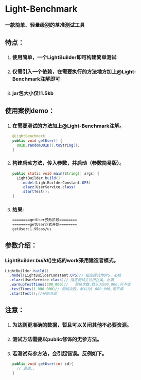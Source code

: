 # Light-Benchmark

### 一款简单、轻量级别的基准测试工具

## 特点：

1. ### 使用简单，一个LightBuilder即可构建简单测试

2. ### 仅需引入一个依赖，在需要执行的方法地方加上@Light-Benchmark注解即可

3. ### jar包大小仅11.5kb

## 使用案例demo：

1. ### 在需要测试的方法加上@Light-Benchmark注解。

   ```java
   @LightBenchmark
   public void getUser() {
     UUID.randomUUID().toString();
   }
   ```

2. ### 构建启动方法，传入参数，并启动（参数简易版）。

   ```java
   public static void main(String[] args) {
     LightBuilder.build()
       .model(LightBuilderConstant.OPS)
       .clazz(UserService.class)
       .startTest();
   }
   ```

3. ### 结果:

   ```txt
   ========getUser预热阶段========
   ========getUser正式开始========
   getUser:1.95ops/us
   ```

## 参数介绍：

### LightBuilder.*build*()生成的work采用建造者模式。

```java
LightBuilder.build()
  .model(LightBuilderConstant.OPS)// 指定模式为OPS，必填
  .clazz(UserService.class)// 指定测试方法所在类，必填
  .warmupTestTimes(300_000)//	预热次数,默认为500_000,可不填
  .testTimes(1_000_000)// 测试次数，默认为1_000_000,可不填
  .startTest();//开始测试
```

## 注意：

1. ### 为达到更准确的数据，暂且可以关闭其他不必要资源。

2. ### 测试方法需要以public修饰的无参方法。

3. ### 若测试有参方法，会引起错误。反例如下。

   ```java
   public void getUser(int id){
     // 逻辑..
   }
   ```